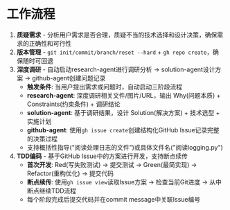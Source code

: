 # 工作流程

1. **质疑需求** - 分析用户需求是否合理，质疑不当的技术选择和设计决策，确保需求的正确性和可行性
2. **版本管理** - `git init/commit/branch/reset --hard` + `gh repo create`，确保随时可回退  
3. **深度调研** - 自动启动research-agent进行调研分析 -> solution-agent设计方案 -> github-agent创建问题记录
   - **触发条件**: 当用户提出需求或问题时，自动启动三阶段流程
   - **research-agent**: 深度调研相关文件/图片/URL，输出 Why(问题本质) + Constraints(约束条件) + 调研结论
   - **solution-agent**: 基于调研结果，设计 Solution(解决方案) + 技术选型 + 实施计划  
   - **github-agent**: 使用`gh issue create`创建结构化GitHub Issue记录完整的决策过程
   - 支持概括性指导("阅读处理日志的文件")或具体文件名("阅读logging.py")
4. **TDD编码** - 基于GitHub Issue中的方案进行开发，支持断点续传
   - **首次开发**: Red(写失败测试) -> 提交测试 -> Green(最简实现) -> Refactor(重构优化) -> 提交代码
   - **断点续传**: 使用`gh issue view`读取Issue方案 -> 检查当前Git进度 -> 从中断点继续TDD流程
   - 每个阶段完成后提交代码并在commit message中关联Issue编号

